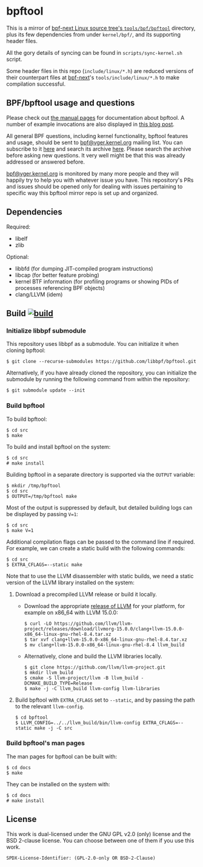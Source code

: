 bpftool
=======

This is a mirror of [bpf-next Linux source tree's
`tools/bpf/bpftool`](https://git.kernel.org/pub/scm/linux/kernel/git/bpf/bpf-next.git/tree/tools/bpf/bpftool)
directory, plus its few dependencies from under `kernel/bpf/`, and its
supporting header files.

All the gory details of syncing can be found in `scripts/sync-kernel.sh`
script.

Some header files in this repo (`include/linux/*.h`) are reduced versions of
their counterpart files at
[bpf-next](https://git.kernel.org/pub/scm/linux/kernel/git/bpf/bpf-next.git/)'s
`tools/include/linux/*.h` to make compilation successful.

BPF/bpftool usage and questions
-------------------------------

Please check out [the manual pages](docs) for documentation about bpftool. A
number of example invocations are also displayed in [this blog
post](https://qmonnet.github.io/whirl-offload/2021/09/23/bpftool-features-thread/).

All general BPF questions, including kernel functionality, bpftool features and
usage, should be sent to bpf@vger.kernel.org mailing list. You can subscribe to
it [here](http://vger.kernel.org/vger-lists.html#bpf) and search its archive
[here](https://lore.kernel.org/bpf/). Please search the archive before asking
new questions. It very well might be that this was already addressed or
answered before.

bpf@vger.kernel.org is monitored by many more people and they will happily try
to help you with whatever issue you have. This repository's PRs and issues
should be opened only for dealing with issues pertaining to specific way this
bpftool mirror repo is set up and organized.

Dependencies
------------

Required:

- libelf
- zlib

Optional:

- libbfd (for dumping JIT-compiled program instructions)
- libcap (for better feature probing)
- kernel BTF information (for profiling programs or showing PIDs of processes
  referencing BPF objects)
- clang/LLVM (idem)

Build
[![build](https://github.com/libbpf/bpftool/actions/workflows/build.yaml/badge.svg)](https://github.com/libbpf/bpftool/actions/workflows/build.yaml)
-----

### Initialize libbpf submodule

This repository uses libbpf as a submodule. You can initialize it when cloning
bpftool:

```console
$ git clone --recurse-submodules https://github.com/libbpf/bpftool.git
```

Alternatively, if you have already cloned the repository, you can initialize
the submodule by running the following command from within the repository:

```console
$ git submodule update --init
```

### Build bpftool

To build bpftool:

```console
$ cd src
$ make
```

To build and install bpftool on the system:

```console
$ cd src
# make install
```

Building bpftool in a separate directory is supported via the `OUTPUT` variable:

```console
$ mkdir /tmp/bpftool
$ cd src
$ OUTPUT=/tmp/bpftool make
```

Most of the output is suppressed by default, but detailed building logs can be
displayed by passing `V=1`:

```console
$ cd src
$ make V=1
```

Additional compilation flags can be passed to the command line if required. For
example, we can create a static build with the following commands:

```console
$ cd src
$ EXTRA_CFLAGS=--static make
```

Note that to use the LLVM disassembler with static builds, we need a static
version of the LLVM library installed on the system:

1.  Download a precompiled LLVM release or build it locally.

    - Download the appropriate
      [release of LLVM](https://releases.llvm.org/download.html) for your
      platform, for example on x86_64 with LLVM 15.0.0:

      ```console
      $ curl -LO https://github.com/llvm/llvm-project/releases/download/llvmorg-15.0.0/clang+llvm-15.0.0-x86_64-linux-gnu-rhel-8.4.tar.xz
      $ tar xvf clang+llvm-15.0.0-x86_64-linux-gnu-rhel-8.4.tar.xz
      $ mv clang+llvm-15.0.0-x86_64-linux-gnu-rhel-8.4 llvm_build
      ```

    - Alternatively, clone and build the LLVM libraries locally.

      ```console
      $ git clone https://github.com/llvm/llvm-project.git
      $ mkdir llvm_build
      $ cmake -S llvm-project/llvm -B llvm_build -DCMAKE_BUILD_TYPE=Release
      $ make -j -C llvm_build llvm-config llvm-libraries
      ```

2.  Build bpftool with `EXTRA_CFLAGS` set to `--static`, and by passing the
    path to the relevant `llvm-config`.

    ```console
    $ cd bpftool
    $ LLVM_CONFIG=../../llvm_build/bin/llvm-config EXTRA_CFLAGS=--static make -j -C src
    ```

### Build bpftool's man pages

The man pages for bpftool can be built with:

```console
$ cd docs
$ make
```

They can be installed on the system with:

```console
$ cd docs
# make install
```

License
-------

This work is dual-licensed under the GNU GPL v2.0 (only) license and the
BSD 2-clause license. You can choose between one of them if you use this work.

`SPDX-License-Identifier: (GPL-2.0-only OR BSD-2-Clause)`
